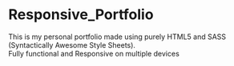 # Responsive_Portfolio
This is my personal portfolio made using purely HTML5 and SASS (Syntactically Awesome Style Sheets).<br> Fully functional and Responsive on multiple devices
